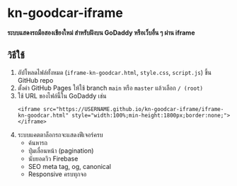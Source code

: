 # kn-goodcar-iframe

**ระบบแสดงรถมือสองเชียงใหม่ สำหรับฝังบน GoDaddy หรือเว็บอื่น ๆ ผ่าน iframe**

## วิธีใช้

1. อัปโหลดไฟล์ทั้งหมด (`iframe-kn-goodcar.html`, `style.css`, `script.js`) ขึ้น GitHub repo
2. ตั้งค่า GitHub Pages ให้ใช้ branch `main` หรือ `master` แล้วเลือก `/ (root)`
3. ใช้ URL ของไฟล์นี้ใน GoDaddy เช่น
   ```
   <iframe src="https://USERNAME.github.io/kn-goodcar-iframe/iframe-kn-goodcar.html" style="width:100%;min-height:1800px;border:none;"></iframe>
   ```
4. ระบบแคตตาล็อกรถจะแสดงฟีเจอร์ครบ
   - ค้นหารถ
   - ปุ่มเลื่อนหน้า (pagination)
   - นับยอดวิว Firebase
   - SEO meta tag, og, canonical
   - Responsive ครบทุกจอ
